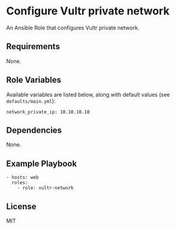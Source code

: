 Configure Vultr private network
===============================

An Ansible Role that configures Vultr private network.

Requirements
------------

None.

Role Variables
--------------

Available variables are listed below, along with default values (see `defaults/main.yml`):

```
network_private_ip: 10.10.10.10
```

Dependencies
------------

None.

Example Playbook
----------------

    - hosts: web
      roles:
        - role: vultr-network

License
-------

MIT

